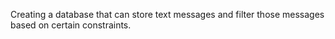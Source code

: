 Creating a database that can store text messages and filter those messages based on certain constraints.
